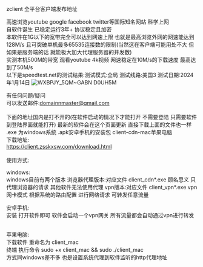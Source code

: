 zclient 全平台客户端发布地址 <br>

高速浏览youtube google facebook twitter等国际知名网站 科学上网 <br>
自软件诞生 已稳定运行3年+ 协议稳定且加密 <br>
本软件在1G以下的宽带完全可以达到网速上限 也就是最高浏览外网的网速能达到128M/s 且可突破单机最多65535连接数的限制(当然这在客户端可能用处不大 但如果是服务端的话 就能极大加大代理服务器的并发数) <br>
实测本机500M的带宽  观看youtube 4k视频 网速稳定在10M/s的下载速度 最高达到了50M/s <br>
以下是speedtest.net的测试结果:测试模式:全局 测试线路:美国3 测试日期:2024年1月14日
![WXBPJY_5QM~GABN D0UH5M](https://github.com/380wmda999/client/assets/8896163/937eecd7-5780-40ff-ac86-91b002d770e6)

有任何问题/疑问<br>可以发送邮件:domainnmaster@gmail.com <br>
 <br>
下面的地址国内是打不开的(在软件启动的情况下才能打开 不需要登陆 只需要软件到登陆界面就能打开) 最新的软件会在这个页面更新 直接下载上面的文件也一样 
<br>.exe 为windows系统 .apk安卓手机的安装包 client-cdn-mac苹果电脑<br>
下载地址: <br>
https://client.zsskxsw.com/download.html<br>
 <br>
使用方式: <br>

windows:  <br>
windows目前有两个版本
浏览器代理版本:对应文件 client_cdn*.exe 顾名思义 只代理浏览器的请求 其他软件无法使用代理
vpn版本:对应文件 client_vpn*.exe vpn网卡模式 根据系统的路由配置 进行网络请求 可转发任意流量
 <br>
 
安卓手机: <br>
安装 打开软件即可 软件会启动一个vpn网关 所有流量都会自动通过vpn进行转发<br>
 <br>
 
苹果电脑: <br>
下载软件 重命名为 client_mac <br>
终端 执行命令 sudo +x client_mac && sudo ./client_mac <br>
方式同windows差不多 也是设置系统代理到软件监听的http代理地址
 <br>
